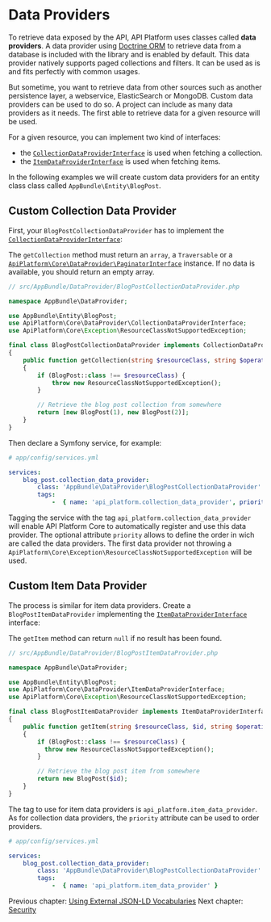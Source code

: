 # Data Providers

To retrieve data exposed by the API, API Platform uses classes called **data providers**. A data provider using [Doctrine
ORM](http://www.doctrine-project.org/projects/orm.html) to retrieve data from a database is included with the library and
is enabled by default. This data provider natively supports paged collections and filters. It can be used as is and fits
perfectly with common usages.

But sometime, you want to retrieve data from other sources such as another persistence layer, a webservice, ElasticSearch
or MongoDB.
Custom data providers can be used to do so. A project can include as many data providers as it needs. The first able to
retrieve data for a given resource will be used.

For a given resource, you can implement two kind of interfaces:

* the [`CollectionDataProviderInterface`](https://github.com/api-platform/core/blob/master/src/DataProvider/CollectionDataProviderInterface.php)
  is used when fetching a collection.
* the [`ItemDataProviderInterface`](https://github.com/api-platform/core/blob/master/src/DataProvider/ItemDataProviderInterface.php)
  is used when fetching items.

In the following examples we will create custom data providers for an entity class class called `AppBundle\Entity\BlogPost`.

## Custom Collection Data Provider

First, your `BlogPostCollectionDataProvider` has to implement the [`CollectionDataProviderInterface`](https://github.com/api-platform/core/blob/master/src/DataProvider/CollectionDataProviderInterface.php):

The `getCollection` method must return an `array`, a `Traversable` or a [`ApiPlatform\Core\DataProvider\PaginatorInterface`](https://github.com/api-platform/core/blob/master/src/DataProvider/PaginatorInterface.php) instance.
If no data is available, you should return an empty array.

```php
// src/AppBundle/DataProvider/BlogPostCollectionDataProvider.php

namespace AppBundle\DataProvider;

use AppBundle\Entity\BlogPost;
use ApiPlatform\Core\DataProvider\CollectionDataProviderInterface;
use ApiPlatform\Core\Exception\ResourceClassNotSupportedException;

final class BlogPostCollectionDataProvider implements CollectionDataProviderInterface
{
    public function getCollection(string $resourceClass, string $operationName = null)
    {
        if (BlogPost::class !== $resourceClass) {
            throw new ResourceClassNotSupportedException();
        }

        // Retrieve the blog post collection from somewhere
        return [new BlogPost(1), new BlogPost(2)];
    }
}
```

Then declare a Symfony service, for example:

```yaml
# app/config/services.yml

services:
    blog_post.collection_data_provider:
        class: 'AppBundle\DataProvider\BlogPostCollectionDataProvider'
        tags:
            -  { name: 'api_platform.collection_data_provider', priority: 2 }
```

Tagging the service with the tag `api_platform.collection_data_provider` will enable API Platform Core to automatically
register and use this data provider. The optional attribute `priority` allows to define the order in wich are called the
data providers. The first data provider not throwing a `ApiPlatform\Core\Exception\ResourceClassNotSupportedException`
will be used.

## Custom Item Data Provider

The process is similar for item data providers. Create a `BlogPostItemDataProvider` implementing the [`ItemDataProviderInterface`](https://github.com/api-platform/core/blob/master/src/DataProvider/ItemDataProviderInterface.php)
interface:

The `getItem` method can return `null` if no result has been found.

```php
// src/AppBundle/DataProvider/BlogPostItemDataProvider.php

namespace AppBundle\DataProvider;

use AppBundle\Entity\BlogPost;
use ApiPlatform\Core\DataProvider\ItemDataProviderInterface;
use ApiPlatform\Core\Exception\ResourceClassNotSupportedException;

final class BlogPostItemDataProvider implements ItemDataProviderInterface
{
    public function getItem(string $resourceClass, $id, string $operationName = null, bool $fetchData = false)
    {
        if (BlogPost::class !== $resourceClass) {
          throw new ResourceClassNotSupportedException();
        }

        // Retrieve the blog post item from somewhere
        return new BlogPost($id);
    }
}
```

The tag to use for item data providers is `api_platform.item_data_provider`. As for collection data providers, the `priority`
attribute can be used to order providers.

```yaml
# app/config/services.yml

services:
    blog_post.collection_data_provider:
        class: 'AppBundle\DataProvider\BlogPostCollectionDataProvider'
        tags:
            -  { name: 'api_platform.item_data_provider' }
```

Previous chapter: [Using External JSON-LD Vocabularies](external-vocabularies.md)
Next chapter: [Security](security.md)
